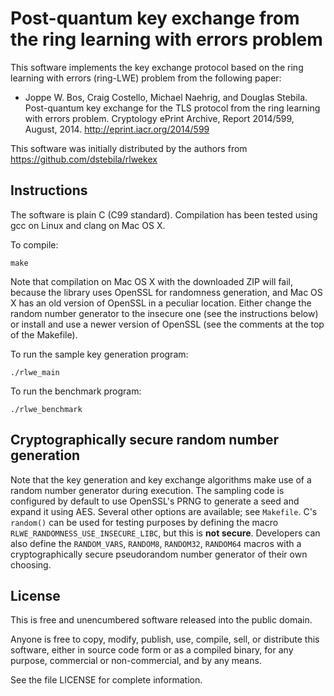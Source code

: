 Post-quantum key exchange from the ring learning with errors problem
====================================================================

This software implements the key exchange protocol based on the ring learning with errors (ring-LWE) problem from the following paper:

* Joppe W. Bos, Craig Costello, Michael Naehrig, and Douglas Stebila. Post-quantum key exchange for the TLS protocol from the ring learning with errors problem. Cryptology ePrint Archive, Report 2014/599, August, 2014. <http://eprint.iacr.org/2014/599>

This software was initially distributed by the authors from <https://github.com/dstebila/rlwekex>

Instructions
------------
The software is plain C (C99 standard).  Compilation has been tested using gcc on Linux and clang on Mac OS X.

To compile:

	make

Note that compilation on Mac OS X with the downloaded ZIP will fail, because the library uses OpenSSL for randomness generation, and Mac OS X has an old version of OpenSSL in a peculiar location.  Either change the random number generator to the insecure one (see the instructions below) or install and use a newer version of OpenSSL (see the comments at the top of the Makefile).

To run the sample key generation program:

	./rlwe_main

To run the benchmark program:

	./rlwe_benchmark

Cryptographically secure random number generation
-------------------------------------------------
Note that the key generation and key exchange algorithms make use of a random number generator during execution.  The sampling code is configured by default to use OpenSSL's PRNG to generate a seed and expand it using AES.  Several other options are available; see `Makefile`.  C's `random()` can be used for testing purposes by defining the macro `RLWE_RANDOMNESS_USE_INSECURE_LIBC`, but this is **not secure**.  Developers can also define the `RANDOM_VARS`, `RANDOM8`, `RANDOM32`, `RANDOM64` macros with a cryptographically secure pseudorandom number generator of their own choosing.

License
-------
This is free and unencumbered software released into the public domain.

Anyone is free to copy, modify, publish, use, compile, sell, or distribute this software, either in source code form or as a compiled binary, for any purpose, commercial or non-commercial, and by any means.

See the file LICENSE for complete information.
